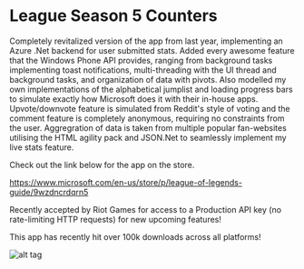 # League Season 5 Counters

Completely revitalized version of the app from last year, implementing an Azure .Net backend for user submitted stats. Added every awesome feature that the Windows Phone API provides, ranging from background tasks implementing toast notifications, multi-threading with the UI thread and background tasks,  and organization of data with pivots. Also modelled my own implementations of the alphabetical jumplist and loading progress bars to simulate exactly how Microsoft does it with their in-house apps. Upvote/downvote feature is simulated from Reddit's style of voting and the comment feature is completely anonymous, requiring no constraints from the user. Aggregration of data is taken from multiple popular fan-websites utilising the HTML agility pack and JSON.Net to seamlessly implement my live stats feature. 

Check out the link below for the app on the store.

https://www.microsoft.com/en-us/store/p/league-of-legends-guide/9wzdncrdqrn5

Recently accepted by Riot Games for access to a Production API key (no rate-limiting HTTP requests) for new upcoming features!

This app has recently hit over 100k downloads across all platforms!

![alt tag](http://i.imgur.com/qk7alwG.png)

